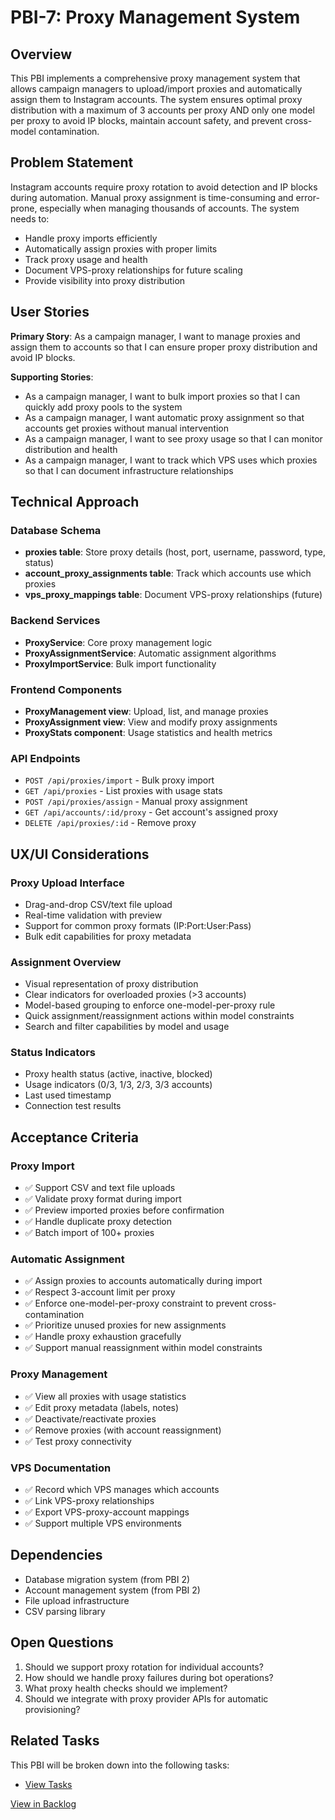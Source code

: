 # PBI-7: Proxy Management System

## Overview

This PBI implements a comprehensive proxy management system that allows campaign managers to upload/import proxies and automatically assign them to Instagram accounts. The system ensures optimal proxy distribution with a maximum of 3 accounts per proxy AND only one model per proxy to avoid IP blocks, maintain account safety, and prevent cross-model contamination.

## Problem Statement

Instagram accounts require proxy rotation to avoid detection and IP blocks during automation. Manual proxy assignment is time-consuming and error-prone, especially when managing thousands of accounts. The system needs to:

- Handle proxy imports efficiently
- Automatically assign proxies with proper limits
- Track proxy usage and health
- Document VPS-proxy relationships for future scaling
- Provide visibility into proxy distribution

## User Stories

**Primary Story**: As a campaign manager, I want to manage proxies and assign them to accounts so that I can ensure proper proxy distribution and avoid IP blocks.

**Supporting Stories**:
- As a campaign manager, I want to bulk import proxies so that I can quickly add proxy pools to the system
- As a campaign manager, I want automatic proxy assignment so that accounts get proxies without manual intervention
- As a campaign manager, I want to see proxy usage so that I can monitor distribution and health
- As a campaign manager, I want to track which VPS uses which proxies so that I can document infrastructure relationships

## Technical Approach

### Database Schema
- **proxies table**: Store proxy details (host, port, username, password, type, status)
- **account_proxy_assignments table**: Track which accounts use which proxies
- **vps_proxy_mappings table**: Document VPS-proxy relationships (future)

### Backend Services
- **ProxyService**: Core proxy management logic
- **ProxyAssignmentService**: Automatic assignment algorithms
- **ProxyImportService**: Bulk import functionality

### Frontend Components
- **ProxyManagement view**: Upload, list, and manage proxies
- **ProxyAssignment view**: View and modify proxy assignments
- **ProxyStats component**: Usage statistics and health metrics

### API Endpoints
- `POST /api/proxies/import` - Bulk proxy import
- `GET /api/proxies` - List proxies with usage stats
- `POST /api/proxies/assign` - Manual proxy assignment
- `GET /api/accounts/:id/proxy` - Get account's assigned proxy
- `DELETE /api/proxies/:id` - Remove proxy

## UX/UI Considerations

### Proxy Upload Interface
- Drag-and-drop CSV/text file upload
- Real-time validation with preview
- Support for common proxy formats (IP:Port:User:Pass)
- Bulk edit capabilities for proxy metadata

### Assignment Overview
- Visual representation of proxy distribution
- Clear indicators for overloaded proxies (>3 accounts)
- Model-based grouping to enforce one-model-per-proxy rule
- Quick assignment/reassignment actions within model constraints
- Search and filter capabilities by model and usage

### Status Indicators
- Proxy health status (active, inactive, blocked)
- Usage indicators (0/3, 1/3, 2/3, 3/3 accounts)
- Last used timestamp
- Connection test results

## Acceptance Criteria

### Proxy Import
- ✅ Support CSV and text file uploads
- ✅ Validate proxy format during import
- ✅ Preview imported proxies before confirmation
- ✅ Handle duplicate proxy detection
- ✅ Batch import of 100+ proxies

### Automatic Assignment
- ✅ Assign proxies to accounts automatically during import
- ✅ Respect 3-account limit per proxy
- ✅ Enforce one-model-per-proxy constraint to prevent cross-contamination
- ✅ Prioritize unused proxies for new assignments
- ✅ Handle proxy exhaustion gracefully
- ✅ Support manual reassignment within model constraints

### Proxy Management
- ✅ View all proxies with usage statistics
- ✅ Edit proxy metadata (labels, notes)
- ✅ Deactivate/reactivate proxies
- ✅ Remove proxies (with account reassignment)
- ✅ Test proxy connectivity

### VPS Documentation
- ✅ Record which VPS manages which accounts
- ✅ Link VPS-proxy relationships
- ✅ Export VPS-proxy-account mappings
- ✅ Support multiple VPS environments

## Dependencies

- Database migration system (from PBI 2)
- Account management system (from PBI 2)
- File upload infrastructure
- CSV parsing library

## Open Questions

1. Should we support proxy rotation for individual accounts?
2. How should we handle proxy failures during bot operations?
3. What proxy health checks should we implement?
4. Should we integrate with proxy provider APIs for automatic provisioning?

## Related Tasks

This PBI will be broken down into the following tasks:
- [View Tasks](./tasks.md)

[View in Backlog](../backlog.md#user-content-7) 